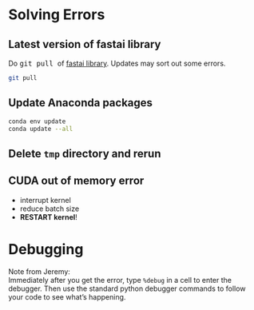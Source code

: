 # Solving Errors

## Latest version of fastai library
Do <kbd> git pull </kbd> of [fastai library](https://github.com/fastai/fastai).  Updates may sort out some errors.
```bash
git pull
```
## Update Anaconda packages
```bash
conda env update
conda update --all 
```

## Delete `tmp` directory and rerun  

## CUDA out of memory error
- interrupt kernel
- reduce batch size
- **RESTART kernel**!

# Debugging
Note from Jeremy:  
Immediately after you get the error, type `%debug` in a cell to enter the debugger. Then use the standard python debugger commands to follow your code to see what’s happening. 
